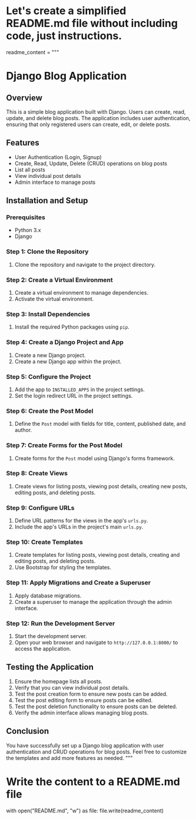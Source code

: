 # Let's create a simplified README.md file without including code, just instructions.

readme_content = """
# Django Blog Application

## Overview
This is a simple blog application built with Django. Users can create, read, update, and delete blog posts. The application includes user authentication, ensuring that only registered users can create, edit, or delete posts.

## Features
- User Authentication (Login, Signup)
- Create, Read, Update, Delete (CRUD) operations on blog posts
- List all posts
- View individual post details
- Admin interface to manage posts

## Installation and Setup

### Prerequisites
- Python 3.x
- Django

### Step 1: Clone the Repository
1. Clone the repository and navigate to the project directory.

### Step 2: Create a Virtual Environment
1. Create a virtual environment to manage dependencies.
2. Activate the virtual environment.

### Step 3: Install Dependencies
1. Install the required Python packages using `pip`.

### Step 4: Create a Django Project and App
1. Create a new Django project.
2. Create a new Django app within the project.

### Step 5: Configure the Project
1. Add the app to `INSTALLED_APPS` in the project settings.
2. Set the login redirect URL in the project settings.

### Step 6: Create the Post Model
1. Define the `Post` model with fields for title, content, published date, and author.

### Step 7: Create Forms for the Post Model
1. Create forms for the `Post` model using Django's forms framework.

### Step 8: Create Views
1. Create views for listing posts, viewing post details, creating new posts, editing posts, and deleting posts.

### Step 9: Configure URLs
1. Define URL patterns for the views in the app's `urls.py`.
2. Include the app's URLs in the project's main `urls.py`.

### Step 10: Create Templates
1. Create templates for listing posts, viewing post details, creating and editing posts, and deleting posts.
2. Use Bootstrap for styling the templates.

### Step 11: Apply Migrations and Create a Superuser
1. Apply database migrations.
2. Create a superuser to manage the application through the admin interface.

### Step 12: Run the Development Server
1. Start the development server.
2. Open your web browser and navigate to `http://127.0.0.1:8000/` to access the application.

## Testing the Application

1. Ensure the homepage lists all posts.
2. Verify that you can view individual post details.
3. Test the post creation form to ensure new posts can be added.
4. Test the post editing form to ensure posts can be edited.
5. Test the post deletion functionality to ensure posts can be deleted.
6. Verify the admin interface allows managing blog posts.

## Conclusion
You have successfully set up a Django blog application with user authentication and CRUD operations for blog posts. Feel free to customize the templates and add more features as needed.
"""

# Write the content to a README.md file
with open("README.md", "w") as file:
    file.write(readme_content)
